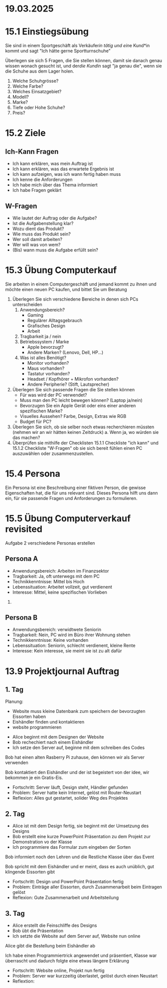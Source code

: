 # 19.03.2025

# 15.1 Einstiegsübung
Sie sind in einem Sportgeschäft als Verkäufer*in tätig und ein*e Kund*in kommt und sagt "Ich hätte gerne Sportturnschuhe"

Überlegen sie sich 5 Fragen, die Sie stellen können, damit sie danach genau wissen wonach gesucht ist, und der*die Kund*in sagt "ja genau die", wenn sie die Schuhe aus dem Lager holen.
1. Welche Schuhgrösse?
2. Welche Farbe?
3. Welches Einsatzgebiet?
4. Modell?
5. Marke?
6. Tiefe oder Hohe Schuhe?
7. Preis?

# 15.2 Ziele
## Ich-Kann Fragen
- Ich kann erklären, was mein Auftrag ist
- Ich kann erklären, was das erwartete Ergebnis ist
- Ich kann aufzeigen, was ich wann fertig haben muss
- Ich kenne die Anforderungen
- Ich habe mich über das Thema informiert
- Ich habe Fragen geklärt
 
## W-Fragen
- Wie lautet der Auftrag oder die Aufgabe?
- Ist die Aufgabenstellung klar?
- Wozu dient das Produkt?
- Wie muss das Produkt sein?
- Wer soll damit arbeiten?
- Wer will was von wem?
- (Bis) wann muss die Aufgabe erfüllt sein?

# 15.3 Übung Computerkauf
Sie arbeiten in einem Computergeschäft und jemand kommt zu ihnen und möchte einen neuen PC kaufen, und bittet Sie um Beratung

1. Überlegen Sie sich verschiedene Bereiche in denen sich PCs unterscheiden
   1. Anwendungsbereich?
      - Gaming
      - Regulärer Alltagsgebrauch
      - Grafisches Design
      - Arbeit
   2. Tragbarkeit ja / nein
   3. Betriebssystem / Marke
      - Apple bevorzugt?
      - Andere Marken? (Lenovo, Dell, HP...)
   4. Was ist alles Benötigt?
      - Monitor vorhanden?
      - Maus vorhanden?
      - Tastatur vorhanden?
      - Headset / Kopfhörer + Mikrofon vorhanden?
      - Andere Peripherie? (Stift, Lautsprecher)
2. Überlegen Sie sich passende Fragen die Sie stellen können
   - Für was wird der PC verwendet?
   - Muss man den PC leicht bewegen können? (Laptop ja/nein)
   - Bevorzugen Sie ein Apple Gerät oder eins einer anderen spezifischen Marke?
   - Visuelles Aussehen? Farbe, Design, Extras wie RGB
   - Budget für PC?
3. Überlegen Sie sich, ob sie selber noch etwas recherchieren müssten (nehmen wir an wir hätten keinen Zeitdruck)
        a. Wenn ja, wo würden sie das machen?
4. Überprüfen sie mithilfe der Checklisten 15.1.1 Checkliste "ich kann" und 15.1.2 Checkliste "W-Fragen" ob sie sich bereit fühlen einen PC auszuwählen oder zusammenzustellen.

# 15.4 Persona
Ein Persona ist eine Beschreibung einer fiktiven Person, die gewisse Eigenschaften hat, die für uns relevant sind. Dieses Persona hilft uns dann ein, für sie passende Fragen und Anforderungen zu formulieren.

# 15.5 Übung Computerverkauf revisited
Aufgabe 2 verschiedene Personas erstellen
## Persona A
- Anwendungsbereich: Arbeiten im Finanzsektor
- Tragbarkeit: Ja, oft unterwegs mit dem PC
- Technikkenntnisse: Mittel bis Hoch
- Lebenssituation: Arbeitet vollzeit, gut verdienent
- Interesse: Mittel, keine spezifischen Vorlieben
1. 

## Persona B
- Anwendungsbereich: verwidtwete Seniorin
- Tragbarkeit: Nein, PC wird im Büro ihrer Wohnung stehen
- Technikkenntnisse: Keine vorhanden
- Lebenssituation: Seniorin, schlecht verdienent, kleine Rente
- Interesse: Kein interesse, sie meint sie ist zu alt dafür

# 13.9 Projektjournal Auftrag

## 1. Tag
Planung:
- Website muss kleine Datenbank zum speichern der bevorzugten Eissorten haben
- Eishändler finden und kontaktieren
- website programmieren

* Alice beginnt mit dem Designen der Website
* Bob rechechiert nach einem Eishändler
* Ich setze den Server auf, beginne mit dem schreiben des Codes

Bob hat einen alten Rasberry Pi zuhause, den können wir als Server verwenden

Bob kontaktiert den Eishändler und der ist begeistert von der idee, wir bekommen je ein Gratis-Eis.

* Fortschritt: Server läuft, Design steht, Händler gefunden
* Problem: Server hatte kein Internet, gelöst mit Router-Neustart
* Reflexion: Alles gut gestartet, solider Weg des Projektes

## 2. Tag

* Alice ist mit dem Design fertig, sie beginnt mit der Umsetzung des Designs
* Bob erstellt eine kurze PowerPoint Präsentation zu dem Projekt zur Demonstration vo der Klasse
* Ich programmiere das Formular zum eingeben der Sorten

Bob informiert noch den Lehren und die Restliche Klasse über das Event

Bob spricht mit dem Eishändler und er meint, dass es auch unüblich, gut klingende Eissorten gibt

* Fortschritt: Design und PowerPoint Präsentation fertig
* Problem: Einträge aller Eissorten, durch Zusammenarbeit beim Eintragen gelöst
* Reflexion: Gute Zusammenarbeit und Arbeitsteilung

## 3. Tag

* Alice erstellt die Feinschliffe des Designs
* Bob übt die Präsentation
* Ich setzte die Website auf dem Server auf, Website nun online

Alice gibt die Bestellung beim Eishändler ab

Ich habe einen Programmiertrick angewendet und präsentiert, Klasse war überrascht und dadurch folgte eine etwas längere Erklärung

* Fortschritt: Website online, Projekt nun fertig
* Problem: Server war kurzzeitig überlastet, gelöst durch einen Neustart
* Reflextion: